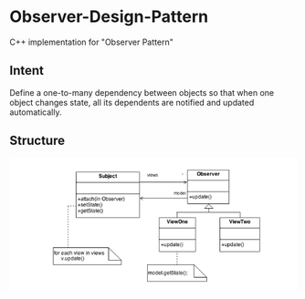 # Observer-Design-Pattern
C++ implementation for "Observer Pattern"

## Intent
Define a one-to-many dependency between objects so that when one object changes state, all its dependents are notified and updated automatically.

## Structure
![alt text](https://github.com/IsmailSamir/Observer-Design-Pattern/blob/master/Capture.PNG)
